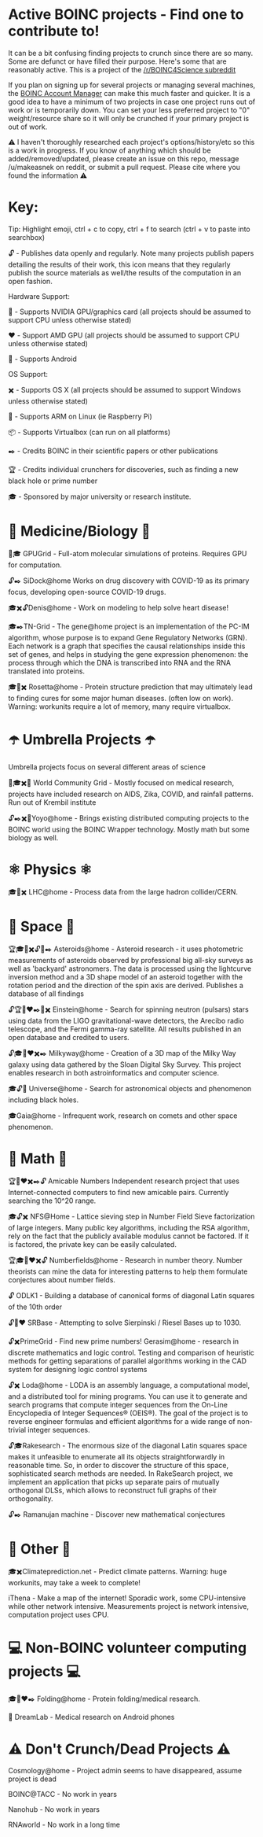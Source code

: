 # Active BOINC projects - Find one to contribute to!

It can be a bit confusing finding projects to crunch since there are so many. Some are defunct or have filled their purpose. Here's some that are reasonably active. This is a project of the [/r/BOINC4Science subreddit](http://reddit.com/r/BOINC4Science)

If you plan on signing up for several projects or managing several machines, the [BOINC Account Manager](https://www.boincstats.com/bam/) can make this much faster and quicker. It is a good idea to have a minimum of two projects in case one project runs out of work or is temporarily down. You can set your less preferred project to "0" weight/resource share so it will only be crunched if your primary project is out of work.


⚠️ I haven't thoroughly researched each project's options/history/etc so this is a work in progress. If you know of anything which should be added/removed/updated, please create an issue on this repo, message /u/makeasnek on reddit, or submit a pull request. Please cite where you found the information ⚠️

# Key: 

Tip: Highlight emoji, ctrl + c to copy, ctrl + f to search (ctrl + v to paste into searchbox)

🔓 - Publishes data openly and regularly. Note many projects publish papers detailing the results of their work, this icon means that they regularly publish the source materials as well/the results of the computation in an open fashion.

Hardware Support:

💚 - Supports NVIDIA GPU/graphics card  (all projects should be assumed to support CPU unless otherwise stated)

❤️ - Support AMD GPU (all projects should be assumed to support CPU unless otherwise stated)

📱 - Supports Android

OS Support:

✖️ - Supports OS X (all projects should be assumed to support Windows unless otherwise stated)

🥧 - Supports ARM on Linux (ie Raspberry Pi)

📦 - Supports Virtualbox (can run on all platforms)

✒️ - Credits BOINC in their scientific papers or other publications

🏆 - Credits individual crunchers for discoveries, such as finding a new black hole or prime number

🎓 - Sponsored by major university or research institute.


# 🧬 Medicine/Biology 🧬

💚🎓 GPUGrid - Full-atom molecular simulations of proteins. Requires GPU for computation.

️🔓✒️ SiDock@home Works on drug discovery with COVID-19 as its primary focus, developing open-source COVID-19 drugs.

🎓✖️🔓Denis@home - Work on modeling to help solve heart disease!

🎓✒️TN-Grid - The gene@home project is an implementation of the PC-IM algorithm, whose purpose is to expand Gene Regulatory Networks (GRN). Each network is a  graph that specifies the causal relationships inside this set of genes,  and helps in studying the gene expression phenomenon: the process  through which the DNA is transcribed into RNA and the RNA translated into proteins.

🎓📱✖️ Rosetta@home - Protein structure prediction that may ultimately lead to finding cures for some major human diseases. (often low on work). Warning: workunits require a lot of memory, many require virtualbox.

# ☂️ Umbrella Projects ☂️

Umbrella projects focus on several different areas of science

💚🎓✖️📱 World Community Grid - Mostly focused on medical research, projects have included research on AIDS, Zika, COVID, and rainfall patterns. Run out of Krembil institute

🔓✒️✖️📱Yoyo@home - Brings existing distributed computing projects to the BOINC world using the BOINC Wrapper technology. Mostly math but some biology as well.

# ⚛️ Physics ⚛️

🎓📱✖️ LHC@home - Process data from the large hadron collider/CERN.

# 🔭 Space 🔭

🏆🎓💚✖️🔓📱✒️ Asteroids@home - Asteroid research - it uses photometric measurements of asteroids observed by professional big all-sky surveys as well as 'backyard'  astronomers. The data is processed using the lightcurve inversion method and a 3D shape model of an asteroid together with the rotation period  and the direction of the spin axis are derived. Publishes a database of all findings

🔓🏆💚❤️✒️📱✖️ Einstein@home - Search for spinning neutron (pulsars) stars using data from the LIGO  gravitational-wave detectors, the Arecibo radio telescope, and the Fermi  gamma-ray satellite. All results published in an open database and credited to users.

🔓🎓💚❤️✖️✒️ Milkyway@home -  Creation of a 3D map of the Milky Way galaxy using data gathered by the  Sloan Digital Sky Survey. This project enables research in both astroinformatics and computer science.

🎓🔓📱 Universe@home - Search for astronomical objects and phenomenon including black holes.

🎓Gaia@home - Infrequent work, research on comets and other space phenomenon.

# 🔣 Math 🔣

🏆💚❤️✖️✒️🔓 Amicable Numbers  Independent research project that uses  Internet-connected computers to find new amicable pairs. Currently searching the 10^20 range.

🎓🔓✖️ NFS@Home - Lattice sieving step in Number Field Sieve factorization of large  integers. Many public key algorithms, including the RSA algorithm, rely  on the fact that the publicly available modulus cannot be factored. If  it is factored, the private key can be easily calculated.

🏆🎓💚❤️✖️🔓 Numberfields@home - Research in number theory. Number theorists can mine the data for  interesting patterns to help them formulate conjectures about number  fields.

🔓 ODLK1 - Building a database of canonical forms of diagonal Latin squares of the 10th order

🔓💚❤️ SRBase - Attempting to solve Sierpinski / Riesel Bases up to 1030.

🔓✖️PrimeGrid - Find new prime numbers!
Gerasim@home - research in discrete mathematics and logic control. Testing and comparison of heuristic methods for getting separations of  parallel algorithms working in the CAD system for designing logic control systems

🔓✖️ Loda@home - LODA is an assembly language, a computational model, and a distributed  tool for mining programs. You can use it to generate and search programs  that compute integer sequences from the On-Line Encyclopedia of Integer Sequences®  (OEIS®). The goal of the project is to reverse engineer formulas and  efficient algorithms for a wide range of non-trivial integer sequences.

🔓🎓Rakesearch - The enormous size of the diagonal Latin squares space makes it  unfeasible to enumerate all its objects straightforwardly in reasonable  time. So, in order to discover the structure of this space,   sophisticated search methods are needed. In RakeSearch project, we  implement an application that picks up separate pairs of mutually  orthogonal DLSs, which allows to reconstruct full graphs of their  orthogonality.

🔓✒️ Ramanujan machine - Discover new mathematical conjectures

# 🧮 Other 🧮

🎓✖️Climateprediction.net - Predict climate patterns. Warning: huge workunits, may take a week to complete!

iThena - Make a map of the internet! Sporadic work, some CPU-intensive while other network intensive. Measurements project is network intensive, computation project uses CPU.

# 💻 Non-BOINC volunteer computing projects 💻

🎓💚❤️✒️ Folding@home - Protein folding/medical research.

📱 DreamLab - Medical research on Android phones

# ⚠️ Don't Crunch/Dead Projects ⚠️

Cosmology@home - Project admin seems to have disappeared, assume project is dead

BOINC@TACC - No work in years

Nanohub - No work in years

RNAworld - No work in a long time
